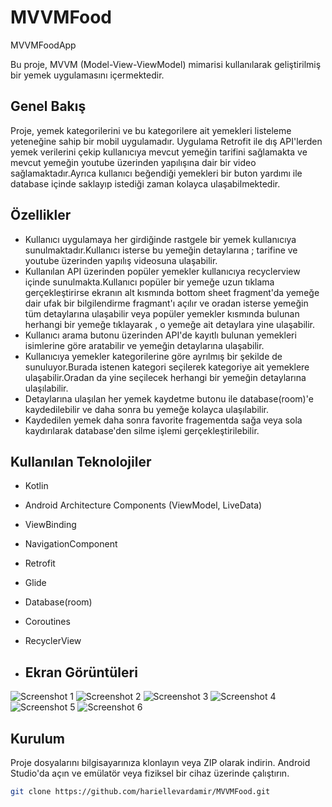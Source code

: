 # MVVMFood
 MVVMFoodApp

Bu proje, MVVM (Model-View-ViewModel) mimarisi kullanılarak geliştirilmiş bir yemek uygulamasını içermektedir.

## Genel Bakış

Proje, yemek kategorilerini ve bu kategorilere ait yemekleri listeleme yeteneğine sahip bir mobil uygulamadır. Uygulama Retrofit ile dış API'lerden yemek verilerini çekip kullanıcıya mevcut yemeğin tarifini sağlamakta ve mevcut yemeğin youtube üzerinden yapılışına dair bir video sağlamaktadır.Ayrıca kullanıcı beğendiği yemekleri bir buton yardımı ile database içinde saklayıp istediği zaman kolayca ulaşabilmektedir.

## Özellikler

- Kullanıcı uygulamaya her girdiğinde rastgele bir yemek kullanıcıya sunulmaktadır.Kullanıcı isterse bu yemeğin detaylarına ; tarifine ve youtube üzerinden yapılış videosuna ulaşabilir.
- Kullanılan API üzerinden popüler yemekler kullanıcıya recyclerview içinde sunulmakta.Kullanıcı popüler bir yemeğe uzun tıklama gerçekleştirirse ekranın alt kısmında bottom sheet fragment'da yemeğe dair ufak bir bilgilendirme fragmant'ı açılır ve oradan isterse yemeğin tüm detaylarına ulaşabilir veya popüler yemekler kısmında bulunan herhangi bir yemeğe tıklayarak , o yemeğe ait detaylara yine ulaşabilir.
- Kullanıcı arama butonu üzerinden API'de kayıtlı bulunan yemekleri isimlerine göre aratabilir ve yemeğin detaylarına ulaşabilir.
- Kullanıcıya yemekler kategorilerine göre ayrılmış bir şekilde de sunuluyor.Burada istenen kategori seçilerek kategoriye ait yemeklere ulaşabilir.Oradan da yine seçilecek herhangi bir yemeğin detaylarına ulaşılabilir.
- Detaylarına ulaşılan her yemek kaydetme butonu ile database(room)'e kaydedilebilir ve daha sonra bu yemeğe kolayca ulaşılabilir.
- Kaydedilen yemek daha sonra favorite fragementda sağa veya sola kaydırılarak database'den silme işlemi gerçekleştirilebilir.
  
## Kullanılan Teknolojiler

- Kotlin
- Android Architecture Components (ViewModel, LiveData)
- ViewBinding
- NavigationComponent
- Retrofit
- Glide
- Database(room)
- Coroutines
- RecyclerView

- ## Ekran Görüntüleri

![Screenshot 1](app/src/main/java/com/example/mvvmfoodapp/util/screenshots/home_fragment.jpg)
![Screenshot 2](app/src/main/java/com/example/mvvmfoodapp/util/screenshots/favorite_fragment.jpg)
![Screenshot 3](app/src/main/java/com/example/mvvmfoodapp/util/screenshots/categories_fragment.jpg)
![Screenshot 4](app/src/main/java/com/example/mvvmfoodapp/util/screenshots/search_fragment.jpg)
![Screenshot 5](app/src/main/java/com/example/mvvmfoodapp/util/screenshots/bottom_sheet_fragment.jpg)
![Screenshot 6](app/src/main/java/com/example/mvvmfoodapp/util/screenshots/meal_activity.jpg)



## Kurulum

Proje dosyalarını bilgisayarınıza klonlayın veya ZIP olarak indirin. Android Studio'da açın ve emülatör veya fiziksel bir cihaz üzerinde çalıştırın.

```bash
git clone https://github.com/hariellevardamir/MVVMFood.git

